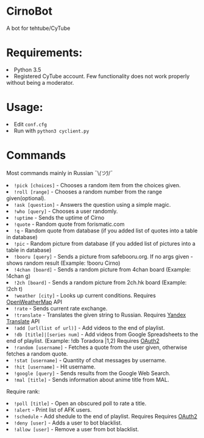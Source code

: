 # CirnoBot
A bot for tehtube/CyTube

# Requirements:
<li>Python 3.5
<li>Registered CyTube account. Few functionality does not work properly without being a moderator.

# Usage:
<li>Edit <code>conf.cfg</code>
<li>Run with <code>python3 cyclient.py</code>

# Commands
Most commands mainly in Russian  ¯\\_(ツ)_/¯
<li><code>!pick [choices]</code> - Chooses a random item from the choices given.
<li><code>!roll [range]</code> - Chooses a random number from the range given(optional).
<li><code>!ask [question]</code> - Answers the question using a simple magic.
<li><code>!who [query]</code> - Chooses a user randomly.
<li><code>!uptime</code> - Sends the uptime of Cirno
<li><code>!quote</code> - Random quote from forismatic.com
<li><code>!q</code> - Random quote from database (if you added list of quotes into a table in database)
<li><code>!pic</code> - Random picture from database (if you added list of pictures into a table in database)
<li><code>!booru [query]</code> - Sends a picture from safebooru.org. If no args given - shows random result (Example: !booru Cirno)
<li><code>!4chan [board]</code> - Sends a random picture from 4chan board (Example: !4chan g)
<li><code>!2ch [board]</code> - Sends a random picture from 2ch.hk board (Example: !2ch t)
<li><code>!weather [city]</code> - Looks up current conditions. Requires <a href='http://openweathermap.org/'>OpenWeatherMap<a> API
<li><code>!rate</code> - Sends current rate exchange.
<li><code>!translate</code> - Translates the given string to Russian. Requires <a href='https://tech.yandex.ru/translate/'>Yandex Translate<a> API
<li><code>!add [url(list of url)]</code> - Add videos to the end of playlist.
<li><code>!db [title]|[series num]</code> - Add videos from Google Spreadsheets to the end of playlist. (Example: !db Toradora |1,2) Requires <a href='https://console.developers.google.com/project'>OAuth2<a>
<li><code>!random [username]</code> - Fetches a quote from the user given, otherwise fetches a random quote.
<li><code>!stat [username]</code> - Quantity of chat messages by username.
<li><code>!hit [username]</code> - Hit username.
<li><code>!google [query]</code> - Sends results from the Google Web Search.
<li><code>!mal [title]</code> - Sends information about anime title from MAL.

Require rank:
<li><code>!poll [title]</code> - Open an obscured poll to rate a title.
<li><code>!alert</code> - Print list of AFK users.
<li><code>!schedule</code> - Add shedule to the end of playlist. Requires Requires <a href='https://console.developers.google.com/project'>OAuth2<a>
<li><code>!deny [user]</code> - Adds a user to bot blacklist.
<li><code>!allow [user]</code> - Remove a user from bot blacklist.

